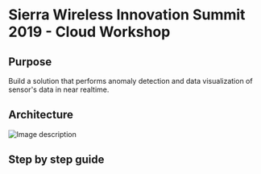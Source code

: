 # Sierra Wireless Innovation Summit 2019 - Cloud Workshop

## Purpose
Build a solution that performs anomaly detection and data visualization of sensor's data in near realtime.

## Architecture

![Image description](https://customers-shared-files-nd.s3-eu-west-1.amazonaws.com/sierrawireless/stack/sw-architecture.png)


## Step by step guide

